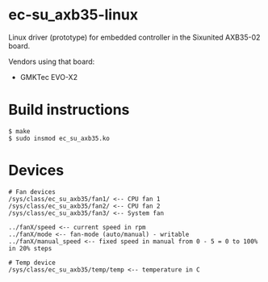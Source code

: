 # ec-su_axb35-linux
Linux driver (prototype) for embedded controller in the Sixunited AXB35-02 board.

Vendors using that board:
  - GMKTec EVO-X2

# Build instructions
```
$ make
$ sudo insmod ec_su_axb35.ko
```

# Devices
```
# Fan devices
/sys/class/ec_su_axb35/fan1/ <-- CPU fan 1
/sys/class/ec_su_axb35/fan2/ <-- CPU fan 2
/sys/class/ec_su_axb35/fan3/ <-- System fan

../fanX/speed <-- current speed in rpm
../fanX/mode <-- fan-mode (auto/manual) - writable
../fanX/manual_speed <-- fixed speed in manual from 0 - 5 = 0 to 100% in 20% steps

# Temp device
/sys/class/ec_su_axb35/temp/temp <-- temperature in C
```

